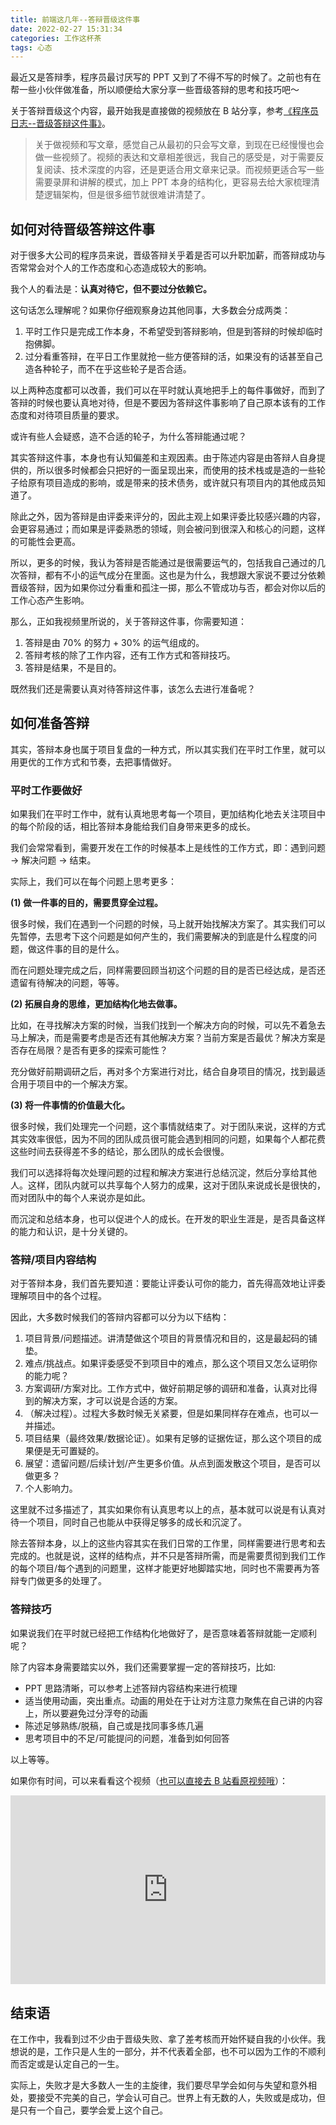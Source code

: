 ```yaml
---
title: 前端这几年--答辩晋级这件事
date: 2022-02-27 15:31:34
categories: 工作这杯茶
tags: 心态
---
```


最近又是答辩季，程序员最讨厌写的 PPT 又到了不得不写的时候了。之前也有在帮一些小伙伴做准备，所以顺便给大家分享一些晋级答辩的思考和技巧吧～

<!--more-->

关于答辩晋级这个内容，最开始我是直接做的视频放在 B 站分享，参考[《程序员日志--晋级答辩这件事》](https://www.bilibili.com/video/BV1tu411X7qn/)。

> 关于做视频和写文章，感觉自己从最初的只会写文章，到现在已经慢慢也会做一些视频了。视频的表达和文章相差很远，我自己的感受是，对于需要反复阅读、技术深度的内容，还是更适合用文章来记录。而视频更适合写一些需要录屏和讲解的模式，加上 PPT 本身的结构化，更容易去给大家梳理清楚逻辑架构，但是很多细节就很难讲清楚了。

## 如何对待晋级答辩这件事

对于很多大公司的程序员来说，晋级答辩关乎着是否可以升职加薪，而答辩成功与否常常会对个人的工作态度和心态造成较大的影响。

我个人的看法是：**认真对待它，但不要过分依赖它。**

这句话怎么理解呢？如果你仔细观察身边其他同事，大多数会分成两类：
1. 平时工作只是完成工作本身，不希望受到答辩影响，但是到答辩的时候却临时抱佛脚。
2. 过分看重答辩，在平日工作里就抢一些方便答辩的活，如果没有的话甚至自己造各种轮子，而不在乎这些轮子是否合适。

以上两种态度都可以改善，我们可以在平时就认真地把手上的每件事做好，而到了答辩的时候也要认真地对待，但是不要因为答辩这件事影响了自己原本该有的工作态度和对待项目质量的要求。

或许有些人会疑惑，造不合适的轮子，为什么答辩能通过呢？

其实答辩这件事，本身也有认知偏差和主观因素。由于陈述内容是由答辩人自身提供的，所以很多时候都会只把好的一面呈现出来，而使用的技术栈或是造的一些轮子给原有项目造成的影响，或是带来的技术债务，或许就只有项目内的其他成员知道了。

除此之外，因为答辩是由评委来评分的，因此主观上如果评委比较感兴趣的内容，会更容易通过；而如果是评委熟悉的领域，则会被问到很深入和核心的问题，这样的可能性会更高。

所以，更多的时候，我认为答辩是否能通过是很需要运气的，包括我自己通过的几次答辩，都有不小的运气成分在里面。这也是为什么，我想跟大家说不要过分依赖晋级答辩，因为如果你过分看重和孤注一掷，那么不管成功与否，都会对你以后的工作心态产生影响。

那么，正如我视频里所说的，关于答辩这件事，你需要知道：
1. 答辩是由 70% 的努力 + 30% 的运气组成的。
2. 答辩考核的除了工作内容，还有工作方式和答辩技巧。
3. 答辩是结果，不是目的。

既然我们还是需要认真对待答辩这件事，该怎么去进行准备呢？

## 如何准备答辩

其实，答辩本身也属于项目复盘的一种方式，所以其实我们在平时工作里，就可以用更优的工作方式和节奏，去把事情做好。

### 平时工作要做好

如果我们在平时工作中，就有认真地思考每一个项目，更加结构化地去关注项目中的每个阶段的话，相比答辩本身能给我们自身带来更多的成长。

我们会常常看到，需要开发在工作的时候基本上是线性的工作方式，即：遇到问题 -> 解决问题 -> 结束。

实际上，我们可以在每个问题上思考更多：

**(1) 做一件事的目的，需要贯穿全过程。**

很多时候，我们在遇到一个问题的时候，马上就开始找解决方案了。其实我们可以先暂停，去思考下这个问题是如何产生的，我们需要解决的到底是什么程度的问题，做这件事的目的是什么。

而在问题处理完成之后，同样需要回顾当初这个问题的目的是否已经达成，是否还遗留有待解决的问题，等等。

**(2) 拓展自身的思维，更加结构化地去做事。**

比如，在寻找解决方案的时候，当我们找到一个解决方向的时候，可以先不着急去马上解决，而是需要考虑是否还有其他解决方案？当前方案是否最优？解决方案是否存在局限？是否有更多的探索可能性？

充分做好前期调研之后，再对多个方案进行对比，结合自身项目的情况，找到最适合用于项目中的一个解决方案。

**(3) 将一件事情的价值最大化。**

很多时候，我们处理完一个问题，这个事情就结束了。对于团队来说，这样的方式其实效率很低，因为不同的团队成员很可能会遇到相同的问题，如果每个人都花费这些时间去获得差不多的结论，那么团队的成长会很慢。

我们可以选择将每次处理问题的过程和解决方案进行总结沉淀，然后分享给其他人。这样，团队内就可以共享每个人努力的成果，这对于团队来说成长是很快的，而对团队中的每个人来说亦是如此。

而沉淀和总结本身，也可以促进个人的成长。在开发的职业生涯是，是否具备这样的能力和认识，是十分关键的。

### 答辩/项目内容结构

对于答辩本身，我们首先要知道：要能让评委认可你的能力，首先得高效地让评委理解项目中的各个过程。

因此，大多数时候我们的答辩内容都可以分为以下结构：
1. 项目背景/问题描述。讲清楚做这个项目的背景情况和目的，这是最起码的铺垫。
2. 难点/挑战点。如果评委感受不到项目中的难点，那么这个项目又怎么证明你的能力呢？
3. 方案调研/方案对比。工作方式中，做好前期足够的调研和准备，认真对比得到的解决方案，才可以说是合适的方案。
4. （解决过程）。过程大多数时候无关紧要，但是如果同样存在难点，也可以一并描述。
5. 项目结果（最终效果/数据论证）。如果有足够的证据佐证，那么这个项目的成果便是无可置疑的。
6. 展望：遗留问题/后续计划/产生更多价值。从点到面发散这个项目，是否可以做更多？
7. 个人影响力。

这里就不过多描述了，其实如果你有认真思考以上的点，基本就可以说是有认真对待一个项目，同时自己也能从中获得足够多的成长和沉淀了。

除去答辩本身，以上的这些内容其实在我们日常的工作里，同样需要进行思考和去完成的。也就是说，这样的结构点，并不只是答辩所需，而是需要贯彻到我们工作的每个项目/每个遇到的问题里，这样才能更好地脚踏实地，同时也不需要再为答辩专门做更多的处理了。

### 答辩技巧

如果说我们在平时就已经把工作结构化地做好了，是否意味着答辩就能一定顺利呢？

除了内容本身需要踏实以外，我们还需要掌握一定的答辩技巧，比如:
- PPT 思路清晰，可以参考上述答辩内容结构来进行梳理
- 适当使用动画，突出重点。动画的用处在于让对方注意力聚焦在自己讲的内容上，所以要避免过分浮夸的动画
- 陈述足够熟练/脱稿，自己或是找同事多练几遍
- 思考项目中的不足/可能提问的问题，准备到如何回答

以上等等。

如果你有时间，可以来看看这个视频（[也可以直接去 B 站看原视频哦](https://www.bilibili.com/video/BV1tu411X7qn/)）：

<div style="position: relative; padding: 30% 45%;">

<iframe style="position: absolute; width: 100%; height: 100%; left: 0; top: 0;"  src="https://player.bilibili.com/player.html?aid=509223755&bvid=BV1tu411X7qn&cid=512396881&page=1&high_quality=1" frameborder="no" scrolling="no">

</iframe>

</div>

## 结束语
在工作中，我看到过不少由于晋级失败、拿了差考核而开始怀疑自我的小伙伴。我想说的是，工作只是人生的一部分，并不代表着全部，也不可以因为工作的不顺利而否定或是认定自己的一生。

实际上，失败才是大多数人一生的主旋律，我们要尽早学会如何与失望和意外相处，要接受不完美的自己，学会认可自己。世界上有无数的人，失败或是成功，但是只有一个自己，要学会爱上这个自己。
